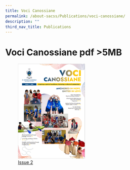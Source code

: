 ```yaml
---
title: Voci Canossiane
permalink: /about-sacss/Publications/voci-canossiane/
description: ""
third_nav_title: Publications
---
```

# Voci Canossiane pdf >5MB

<figure>
	<a href="https://stanthonyscanossiansec.moe.edu.sg/wp-content/uploads/2022/02/Voci-Issue-1_Final-High-res.pdf"> <img src="/images/About%20us/Voci_Issue2_Image.png" 
     style="width:50%"></a>
<figcaption> 
	<a href="https://stanthonyscanossiansec.moe.edu.sg/wp-content/uploads/2022/02/Voci-Issue-1_Final-High-res.pdf"> Issue 2 </a>
	</figcaption>
</figure>